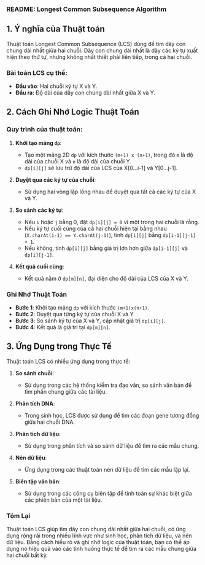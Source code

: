 ### README: Longest Common Subsequence Algorithm

## 1. Ý nghĩa của Thuật toán

Thuật toán Longest Common Subsequence (LCS) dùng để tìm dãy con chung dài nhất giữa hai chuỗi. Dãy con chung dài nhất là dãy các ký tự xuất hiện theo thứ tự, nhưng không nhất thiết phải liên tiếp, trong cả hai chuỗi.

### Bài toán LCS cụ thể:
- **Đầu vào**: Hai chuỗi ký tự X và Y.
- **Đầu ra**: Độ dài của dãy con chung dài nhất giữa X và Y.

## 2. Cách Ghi Nhớ Logic Thuật Toán

### Quy trình của thuật toán:

1. **Khởi tạo mảng `dp`**:
    - Tạo một mảng 2D `dp` với kích thước `(m+1) x (n+1)`, trong đó `m` là độ dài của chuỗi X và `n` là độ dài của chuỗi Y.
    - `dp[i][j]` sẽ lưu trữ độ dài của LCS của X[0...i-1] và Y[0...j-1].

2. **Duyệt qua các ký tự của chuỗi**:
    - Sử dụng hai vòng lặp lồng nhau để duyệt qua tất cả các ký tự của X và Y.

3. **So sánh các ký tự**:
    - Nếu `i` hoặc `j` bằng 0, đặt `dp[i][j] = 0` vì một trong hai chuỗi là rỗng.
    - Nếu ký tự cuối cùng của cả hai chuỗi hiện tại bằng nhau (`X.charAt(i-1) == Y.charAt(j-1)`), tính `dp[i][j]` bằng `dp[i-1][j-1] + 1`.
    - Nếu không, tính `dp[i][j]` bằng giá trị lớn hơn giữa `dp[i-1][j]` và `dp[i][j-1]`.

4. **Kết quả cuối cùng**:
    - Kết quả nằm ở `dp[m][n]`, đại diện cho độ dài của LCS của X và Y.

### Ghi Nhớ Thuật Toán
- **Bước 1**: Khởi tạo mảng `dp` với kích thước `(m+1)x(n+1)`.
- **Bước 2**: Duyệt qua từng ký tự của chuỗi X và Y.
- **Bước 3**: So sánh ký tự của X và Y, cập nhật giá trị `dp[i][j]`.
- **Bước 4**: Kết quả là giá trị tại `dp[m][n]`.

## 3. Ứng Dụng trong Thực Tế

Thuật toán LCS có nhiều ứng dụng trong thực tế:

1. **So sánh chuỗi**:
    - Sử dụng trong các hệ thống kiểm tra đạo văn, so sánh văn bản để tìm phần chung giữa các tài liệu.

2. **Phân tích DNA**:
    - Trong sinh học, LCS được sử dụng để tìm các đoạn gene tương đồng giữa hai chuỗi DNA.

3. **Phân tích dữ liệu**:
    - Sử dụng trong phân tích và so sánh dữ liệu để tìm ra các mẫu chung.

4. **Nén dữ liệu**:
    - Ứng dụng trong các thuật toán nén dữ liệu để tìm các mẫu lặp lại.

5. **Biên tập văn bản**:
    - Sử dụng trong các công cụ biên tập để tính toán sự khác biệt giữa các phiên bản của một tài liệu.

### Tóm Lại

Thuật toán LCS giúp tìm dãy con chung dài nhất giữa hai chuỗi, có ứng dụng rộng rãi trong nhiều lĩnh vực như sinh học, phân tích dữ liệu, và nén dữ liệu. Bằng cách hiểu rõ và ghi nhớ logic của thuật toán, bạn có thể áp dụng nó hiệu quả vào các tình huống thực tế để tìm ra các mẫu chung giữa hai chuỗi bất kỳ.